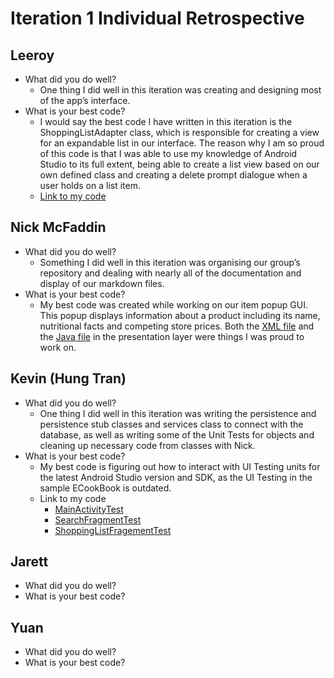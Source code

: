 # Iteration 1 Individual Retrospective

## Leeroy 
* What did you do well?
    * One thing I did well in this iteration was creating and designing most of the app’s interface.
* What is your best code?
    * I would say the best code I have written in this iteration is the ShoppingListAdapter class, which is responsible for creating a view for an expandable list in our interface. The reason why I am so proud of this code is that I was able to use my knowledge of Android Studio to its full extent, being able to create a list view based on our own defined class and creating a delete prompt dialogue when a user holds on a list item.
    * [Link to my code](https://code.cs.umanitoba.ca/comp3350-winter2024/lethalcompany-a01-13/-/blob/main/app/src/main/java/com/example/easyshopper/presentation/adapter/ShoppingListAdapter.java?ref_type=heads)

## Nick McFaddin
* What did you do well?
    * Something I did well in this iteration was organising our group’s repository and dealing with nearly all of the documentation and display of our markdown files.
* What is your best code? 
    * My best code was created while working on our item popup GUI. This popup displays information about a product including its name, nutritional facts and competing store prices. Both the [XML file](https://code.cs.umanitoba.ca/comp3350-winter2024/lethalcompany-a01-13/-/blob/main/app/src/main/res/layout/activity_product_view.xml?ref_type=heads) and the [Java file](https://code.cs.umanitoba.ca/comp3350-winter2024/lethalcompany-a01-13/-/blob/main/app/src/main/java/com/example/easyshopper/presentation/ProductViewActivity.java?ref_type=heads) in the presentation layer were things I was proud to work on. 

## Kevin (Hung Tran) 
* What did you do well? 
    * One thing I did well in this iteration was writing the persistence and persistence stub classes and services class to connect with the database, as well as writing some of the Unit Tests for objects and cleaning up necessary code from classes with Nick.
* What is your best code? 
    * My best code is figuring out how to interact with UI Testing units for the latest Android Studio version and SDK, as the UI Testing in the sample ECookBook is outdated.
    * Link to my code
        * [MainActivityTest](https://code.cs.umanitoba.ca/comp3350-winter2024/lethalcompany-a01-13/-/blob/main/app/src/androidTest/java/com/example/easyshopper/MainActivityTest.java?ref_type=heads)
        * [SearchFragmentTest](https://code.cs.umanitoba.ca/comp3350-winter2024/lethalcompany-a01-13/-/blob/main/app/src/androidTest/java/com/example/easyshopper/SearchFragmentTest.java?ref_type=heads)
        * [ShoppingListFragementTest](https://code.cs.umanitoba.ca/comp3350-winter2024/lethalcompany-a01-13/-/blob/main/app/src/androidTest/java/com/example/easyshopper/ShoppingListFragmentTest.java?ref_type=heads)

## Jarett 
* What did you do well? 
* What is your best code? 

## Yuan
* What did you do well? 
* What is your best code? 
